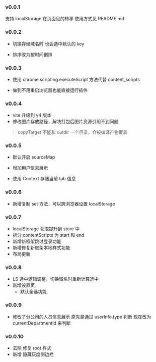 ### v0.0.1

支持 localStorage 在页面见的转移
使用方式见 README.md

### v0.0.2

- 切换存储域名时 也会选中默认的 key

- 排序改为按时间倒排

### v0.0.3

- 使用 chrome.scripting.executeScript 方法代替 content_scripts

- 做到不用重启浏览器也能直接运行插件

### v0.0.4

- vite 升级到 v4 版本
- 修改图片存放路径，解决打包后图片资源引用不到问题

> copyTarget 不能和 outdir 一个目录，会被编译产物覆盖

### v0.0.5

- 默认开启 sourceMap

- 增加用户信息展示

- 使用 Context 存储当前 tab 信息

### v0.0.6

- 新增复制 set 方法，可以跨浏览器设置 localStorage

### v0.0.7

- localStorage 获取提升到 store 中
- 拆分 contentScripts 为 start 和 end
- 新增新框架跳过登录功能
- 新增修复新框架本地样式功能
- 布局更新

### v0.0.8

- LS 选中逻辑调整，切换域名时重新计算选中
- 新增设置页
  - 默认全选功能

### v0.0.9

- 修改了分公司的人员信息展示 原先是通过 userInfo.type 判断 现在改为 currentDepartmentId 来判断

### v0.0.10

- 去除 修复 root 样式
- 新增 隐藏灰度侧边栏
